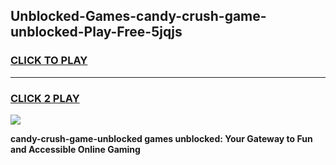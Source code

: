 
## Unblocked-Games-candy-crush-game-unblocked-Play-Free-5jqjs
<h3>
<a href="https://premium76.site?title=candy-crush-game-unblocked&ref=18A1">CLICK TO PLAY</a></h3>
<hr>

<h3>
<a href="https://premium76.site?title=candy-crush-game-unblocked&ref=18A1">CLICK 2 PLAY</a>
  
</h3>

<a href="https://premium76.site?title=candy-crush-game-unblocked&ref=18A1"><img src="https://clearcache.store/games.png"></a>


**candy-crush-game-unblocked games unblocked: Your Gateway to Fun and Accessible Online Gaming**
